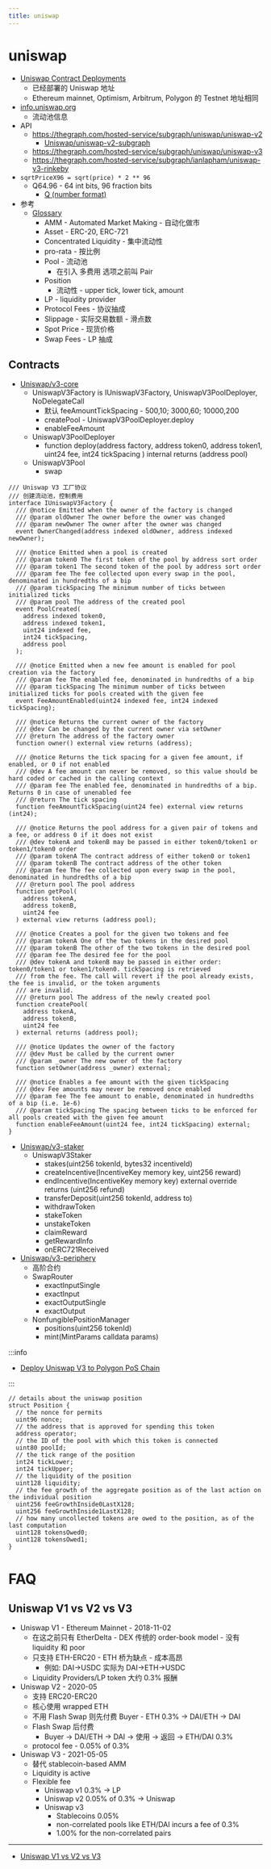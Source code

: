 ```yaml
---
title: uniswap
---
```


# uniswap

- [Uniswap Contract Deployments](https://docs.uniswap.org/protocol/reference/deployments)
  - 已经部署的 Uniswap 地址
  - Ethereum mainnet, Optimism, Arbitrum, Polygon 的 Testnet 地址相同
- [info.uniswap.org](https://info.uniswap.org)
  - 流动池信息
- API
  - https://thegraph.com/hosted-service/subgraph/uniswap/uniswap-v2
    - [Uniswap/uniswap-v2-subgraph](https://github.com/Uniswap/uniswap-v2-subgraph)
  - https://thegraph.com/hosted-service/subgraph/uniswap/uniswap-v3
  - https://thegraph.com/hosted-service/subgraph/ianlapham/uniswap-v3-rinkeby
- `sqrtPriceX96 = sqrt(price) * 2 ** 96`
  - Q64.96 - 64 int bits, 96 fraction bits
    - [Q (number format)](<https://en.wikipedia.org/wiki/Q_(number_format)>)
- 参考
  - [Glossary](https://docs.uniswap.org/protocol/concepts/V3-overview/glossary)
    - AMM - Automated Market Making - 自动化做市
    - Asset - ERC-20, ERC-721
    - Concentrated Liquidity - 集中流动性
    - pro-rata - 按比例
    - Pool - 流动池
      - 在引入 多费用 选项之前叫 Pair
    - Position
      - 流动性 - upper tick, lower tick, amount
    - LP - liquidity provider
    - Protocol Fees - 协议抽成
    - Slippage - 实际交易数额 - 滑点数
    - Spot Price - 现货价格
    - Swap Fees - LP 抽成

## Contracts

- [Uniswap/v3-core](https://github.com/Uniswap/v3-core)
  - UniswapV3Factory is IUniswapV3Factory, UniswapV3PoolDeployer, NoDelegateCall
    - 默认 feeAmountTickSpacing - 500,10; 3000,60; 10000,200
    - createPool - UniswapV3PoolDeployer.deploy
    - enableFeeAmount
  - UniswapV3PoolDeployer
    - function deploy(address factory, address token0, address token1, uint24 fee, int24 tickSpacing ) internal returns (address pool)
  - UniswapV3Pool
    - swap

```solidity
/// Uniswap V3 工厂协议
/// 创建流动池，控制费用
interface IUniswapV3Factory {
  /// @notice Emitted when the owner of the factory is changed
  /// @param oldOwner The owner before the owner was changed
  /// @param newOwner The owner after the owner was changed
  event OwnerChanged(address indexed oldOwner, address indexed newOwner);

  /// @notice Emitted when a pool is created
  /// @param token0 The first token of the pool by address sort order
  /// @param token1 The second token of the pool by address sort order
  /// @param fee The fee collected upon every swap in the pool, denominated in hundredths of a bip
  /// @param tickSpacing The minimum number of ticks between initialized ticks
  /// @param pool The address of the created pool
  event PoolCreated(
    address indexed token0,
    address indexed token1,
    uint24 indexed fee,
    int24 tickSpacing,
    address pool
  );

  /// @notice Emitted when a new fee amount is enabled for pool creation via the factory
  /// @param fee The enabled fee, denominated in hundredths of a bip
  /// @param tickSpacing The minimum number of ticks between initialized ticks for pools created with the given fee
  event FeeAmountEnabled(uint24 indexed fee, int24 indexed tickSpacing);

  /// @notice Returns the current owner of the factory
  /// @dev Can be changed by the current owner via setOwner
  /// @return The address of the factory owner
  function owner() external view returns (address);

  /// @notice Returns the tick spacing for a given fee amount, if enabled, or 0 if not enabled
  /// @dev A fee amount can never be removed, so this value should be hard coded or cached in the calling context
  /// @param fee The enabled fee, denominated in hundredths of a bip. Returns 0 in case of unenabled fee
  /// @return The tick spacing
  function feeAmountTickSpacing(uint24 fee) external view returns (int24);

  /// @notice Returns the pool address for a given pair of tokens and a fee, or address 0 if it does not exist
  /// @dev tokenA and tokenB may be passed in either token0/token1 or token1/token0 order
  /// @param tokenA The contract address of either token0 or token1
  /// @param tokenB The contract address of the other token
  /// @param fee The fee collected upon every swap in the pool, denominated in hundredths of a bip
  /// @return pool The pool address
  function getPool(
    address tokenA,
    address tokenB,
    uint24 fee
  ) external view returns (address pool);

  /// @notice Creates a pool for the given two tokens and fee
  /// @param tokenA One of the two tokens in the desired pool
  /// @param tokenB The other of the two tokens in the desired pool
  /// @param fee The desired fee for the pool
  /// @dev tokenA and tokenB may be passed in either order: token0/token1 or token1/token0. tickSpacing is retrieved
  /// from the fee. The call will revert if the pool already exists, the fee is invalid, or the token arguments
  /// are invalid.
  /// @return pool The address of the newly created pool
  function createPool(
    address tokenA,
    address tokenB,
    uint24 fee
  ) external returns (address pool);

  /// @notice Updates the owner of the factory
  /// @dev Must be called by the current owner
  /// @param _owner The new owner of the factory
  function setOwner(address _owner) external;

  /// @notice Enables a fee amount with the given tickSpacing
  /// @dev Fee amounts may never be removed once enabled
  /// @param fee The fee amount to enable, denominated in hundredths of a bip (i.e. 1e-6)
  /// @param tickSpacing The spacing between ticks to be enforced for all pools created with the given fee amount
  function enableFeeAmount(uint24 fee, int24 tickSpacing) external;
}

```

- [Uniswap/v3-staker](https://github.com/Uniswap/v3-staker)
  - UniswapV3Staker
    - stakes(uint256 tokenId, bytes32 incentiveId)
    - createIncentive(IncentiveKey memory key, uint256 reward)
    - endIncentive(IncentiveKey memory key) external override returns (uint256 refund)
    - transferDeposit(uint256 tokenId, address to)
    - withdrawToken
    - stakeToken
    - unstakeToken
    - claimReward
    - getRewardInfo
    - onERC721Received
- [Uniswap/v3-periphery](https://github.com/Uniswap/v3-periphery)
  - 高阶合约
  - SwapRouter
    - exactInputSingle
    - exactInput
    - exactOutputSingle
    - exactOutput
  - NonfungiblePositionManager
    - positions(uint256 tokenId)
    - mint(MintParams calldata params)

:::info

- [Deploy Uniswap V3 to Polygon PoS Chain](https://gov.uniswap.org/t/deploy-uniswap-v3-to-polygon-pos-chain/15058)

:::

```solidity
// details about the uniswap position
struct Position {
  // the nonce for permits
  uint96 nonce;
  // the address that is approved for spending this token
  address operator;
  // the ID of the pool with which this token is connected
  uint80 poolId;
  // the tick range of the position
  int24 tickLower;
  int24 tickUpper;
  // the liquidity of the position
  uint128 liquidity;
  // the fee growth of the aggregate position as of the last action on the individual position
  uint256 feeGrowthInside0LastX128;
  uint256 feeGrowthInside1LastX128;
  // how many uncollected tokens are owed to the position, as of the last computation
  uint128 tokensOwed0;
  uint128 tokensOwed1;
}

```

# FAQ

## Uniswap V1 vs V2 vs V3

- Uniswap V1 - Ethereum Mainnet - 2018-11-02
  - 在这之前只有 EtherDelta - DEX 传统的 order-book model - 没有 liquidity 和 poor
  - 只支持 ETH-ERC20 - ETH 桥为缺点 - 成本高昂
    - 例如: DAI->USDC 实际为 DAI->ETH->USDC
  - Liquidity Providers/LP token 大约 0.3% 报酬
- Uniswap V2 - 2020-05
  - 支持 ERC20-ERC20
  - 核心使用 wrapped ETH
  - 不用 Flash Swap 则先付费 Buyer - ETH 0.3% -> DAI/ETH -> DAI
  - Flash Swap 后付费
    - Buyer -> DAI/ETH -> DAI -> 使用 -> 返回 -> ETH/DAI 0.3%
  - protocol fee - 0.05% of 0.3%
- Uniswap V3 - 2021-05-05
  - 替代 stablecoin-based AMM
  - Liquidity is active
  - Flexible fee
    - Uniswap v1 0.3% -> LP
    - Uniswap v2 0.05% of 0.3% -> Uniswap
    - Uniswap v3
      - Stablecoins 0.05%
      - non-correlated pools like ETH/DAI incurs a fee of 0.3%
      - 1.00% for the non-correlated pairs

---

- [Uniswap V1 vs V2 vs V3](https://www.blockscribers.com/article/uniswap-v1-vs-v2-vs-v3/10/)
